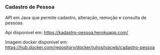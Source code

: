 ### Cadastro de Pessoa

API em Java que permite cadastro, alteração, remoção e consulta de pessoas.

Api disponível em:
  https://kadastro-pessoa.herokuapp.com/
  
Imagem docker disponível em:
  https://hub.docker.com/repository/docker/juliosilvacwb/cadastro-pessoa

